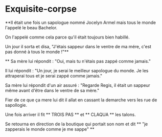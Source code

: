 # Exquisite-corpse

**Il était une fois un sapologue nommé Jocelyn Armel mais tous le monde l'appelé le beau Bachelor.

On l'appelé comme cela parce qu'il était toujours bien habillé.

Un jour il sorta et disa, "J'étais sappeur dans le ventre de ma mére, c'est pas donné à tous le monde !"**

** Sa mère lui répondit : "Oui, mais tu n'étais pas zappé comme jamais."

Il lui répondit : "Un jour, je serai le meilleur sapologue du monde. Je les attraperai tous et je serai zappé comme jamais."

Sa mère lui répondit d'un air assuré : "Regarde Regis, il était un sappeur même avant d'être dans le ventre de sa mère."

Fier de ce que ça mere lui dit il allat en cassant la demarche vers les rue de sapollogie.

Une fois arriver il fit ** TROIS PAS ** et ** CLAQUA ** les talons.

Se retourna en direction de la boutique qui portait son nom et dit ** "je zapperais le monde comme je me sappe" **
